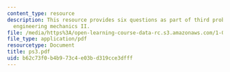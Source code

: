 ```yaml
---
content_type: resource
description: This resource provides six questions as part of third problem set for
  engineering mechanics II.
file: /media/https%3A/open-learning-course-data-rc.s3.amazonaws.com/1-060-engineering-mechanics-ii-spring-2006/b62c73f0b4b973c4e03bd319cce3dfff_ps3.pdf
file_type: application/pdf
resourcetype: Document
title: ps3.pdf
uid: b62c73f0-b4b9-73c4-e03b-d319cce3dfff
---
```

